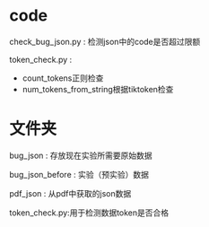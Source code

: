 # code
check_bug_json.py : 检测json中的code是否超过限额

token_check.py : 
- count_tokens正则检查 
- num_tokens_from_string根据tiktoken检查

# 文件夹
bug_json : 存放现在实验所需要原始数据

bug_json_before : 实验（预实验）数据

pdf_json : 从pdf中获取的json数据

token_check.py:用于检测数据token是否合格
